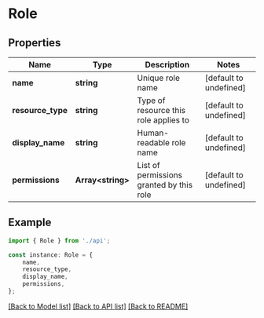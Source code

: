 # Role


## Properties

Name | Type | Description | Notes
------------ | ------------- | ------------- | -------------
**name** | **string** | Unique role name | [default to undefined]
**resource_type** | **string** | Type of resource this role applies to | [default to undefined]
**display_name** | **string** | Human-readable role name | [default to undefined]
**permissions** | **Array&lt;string&gt;** | List of permissions granted by this role | [default to undefined]

## Example

```typescript
import { Role } from './api';

const instance: Role = {
    name,
    resource_type,
    display_name,
    permissions,
};
```

[[Back to Model list]](../README.md#documentation-for-models) [[Back to API list]](../README.md#documentation-for-api-endpoints) [[Back to README]](../README.md)
